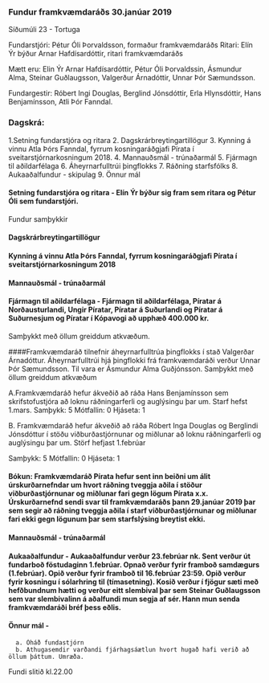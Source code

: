 ### Fundur framkvæmdaráðs 30.janúar 2019
Síðumúli 23 - Tortuga 

Fundarstjóri: Pétur Óli Þorvaldsson, formaður framkvæmdaráðs 
Ritari: Elín Ýr býður Arnar Hafdísardóttir, ritari framkvæmdaráðs 

Mætt eru: Elin Ýr Arnar Hafdísardóttir, Pétur Óli Þorvaldssin, Ásmundur Alma, Steinar Guðlaugsson, Valgerður Árnadóttir, Unnar Þór Sæmundsson. 

Fundargestir: Róbert Ingi Douglas, Berglind Jónsdóttir, Erla Hlynsdóttir, Hans Benjamínsson, Atli Þór Fanndal. 

### Dagskrá: 

1.Setning fundarstjóra og ritara
2. Dagskrárbreytingartillögur 
3. Kynning á vinnu Atla Þórs Fanndal, fyrrum kosningaráðgjafi Pírata í sveitarstjórnarkosningum 2018. 
4. Mannauðsmál - trúnaðarmál 
5. Fjármagn til aðildarfélaga 
6. Áheyrnarfulltrúi þingflokks 
7. Ráðning starfsfólks 
8. Aukaaðalfundur - skipulag 
9. Önnur mál 

#### Setning fundarstjóra og ritara - Elín Ýr býður sig fram sem ritara og Pétur Óli sem fundarstjóri. 
Fundur samþykkir 

#### Dagskrárbreytingartillögur 

#### Kynning á vinnu Atla Þórs Fanndal, fyrrum kosningaráðgjafi Pírata í sveitarstjórnarkosningum 2018 

#### Mannauðsmál - trúnaðarmál 

#### Fjármagn til aðildarfélaga - Fjármagn til aðildarfélaga, Píratar á Norðausturlandi, Ungir Píratar, Píratar á Suðurlandi og Píratar á Suðurnesjum og Píratar í Kópavogi að upphæð 400.000 kr. 
Samþykkt með öllum greiddum atkvæðum.

####Framkvæmdaráð tilnefnir áheyrnarfulltrúa þingflokks í stað Valgerðar Árnadóttur. Áheyrnarfulltrúi hjá þingflokki frá framkvæmdaráði verður Unnar Þór Sæmundsson. Til vara er Ásmundur Alma Guðjónsson.
Samþykkt með öllum greiddum atkvæðum

A.Framkvæmdaráð hefur ákveðið að ráða Hans Benjamínsson sem skrifstofustjóra að loknu ráðningarferli og auglýsingu þar um. Starf hefst 1.mars. 
Samþykk: 5
Mótfallin: 0
Hjáseta: 1 

B. Framkvæmdaráð hefur ákveðið að ráða Róbert Inga Douglas og Berglindi Jónsdóttur í stöðu viðburðastjórnunar og miðlunar að loknu ráðningarferli og auglýsingu þar um. Störf hefjast 1.febrúar 

Samþykk: 5
Mótfallin: 0
Hjáseta: 1 

#### Bókun: Framkvæmdaráð Pírata hefur sent inn beiðni um álit úrskurðarnefndar um hvort ráðning tveggja aðila í stöður viðburðastjórnunar og miðlunar fari gegn lögum Pírata x.x. Úrskurðarnefnd sendi svar til framkvæmdaráðs þann 29.janúar 2019 þar sem segir að ráðning tveggja aðila í starf viðburðastjórnunar og miðlunar fari ekki gegn lögunum þar sem starfslýsing breytist ekki. 

#### Mannauðsmál - trúnaðarmál 

#### Aukaaðalfundur - Aukaaðalfundur verður 23.febrúar nk. Sent verður út fundarboð föstudaginn 1.febrúar. Opnað verður fyrir framboð samdægurs (1.febrúar). Opið verður fyrir framboð til 16.febrúar 23:59. Opið verður fyrir kosningu í sólarhring til (tímasetning). Kosið verður í fjögur sæti með hefðbundnum hætti og verður eitt slembival þar sem Steinar Guðlaugsson sem var slembivalinn á aðalfundi mun segja af sér. Hann mun senda framkvæmdaráði bréf þess eðlis. 

#### Önnur mál - 
      a. Óháð fundastjórn 
      b. Athugasemdir varðandi fjárhagsáætlun hvort hugað hafi verið að öllum þáttum. Umræða. 

Fundi slitið kl.22.00 
